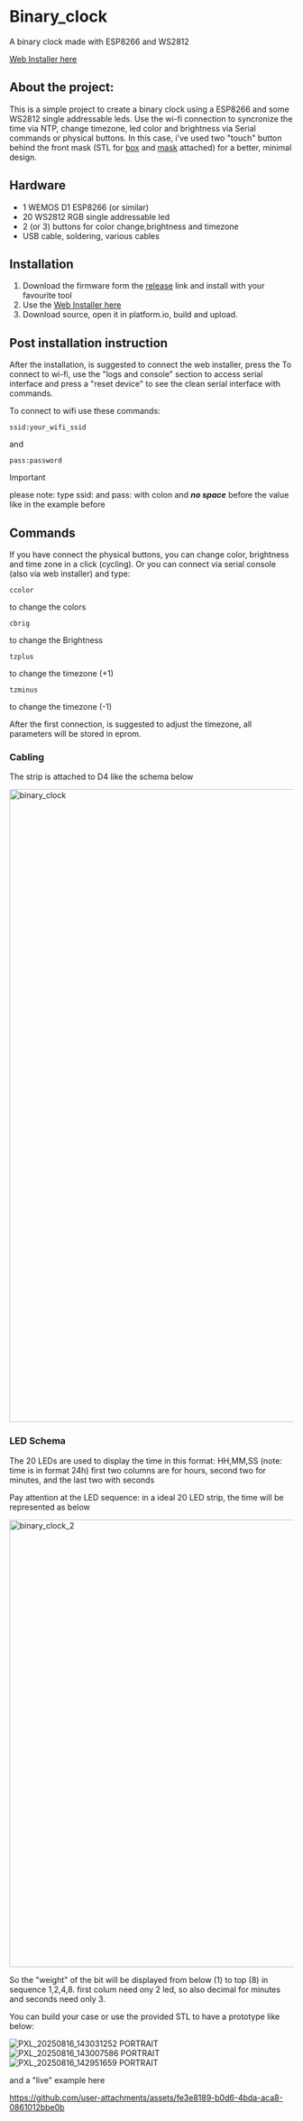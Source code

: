 # Binary_clock
A binary clock made with ESP8266 and WS2812

[Web Installer here](https://no-cqrt.github.io/Binary_clock/)


## About the project:
This is a simple project to create a binary clock using a ESP8266 and some WS2812 single addressable leds.
Use the wi-fi connection to syncronize the time via NTP, change timezone, led color and brightness via Serial commands or physical buttons.
In this case, i've used two "touch" button behind the front mask (STL for [box](https://github.com/No-CQRT/Binary_clock/blob/main/STL/Binary_clock_case.stl) and [mask](https://github.com/No-CQRT/Binary_clock/blob/main/STL/Binary_clock_front.stl) attached) for a better, minimal design.


## Hardware
- 1 WEMOS D1 ESP8266 (or similar)
- 20 WS2812 RGB single addressable led
- 2 (or 3) buttons for color change,brightness and timezone
- USB cable, soldering, various cables


## Installation

1) Download the firmware form the [release](https://github.com/No-CQRT/Binary_clock/releases/tag/v1.0) link and install with your favourite tool
2) Use the [Web Installer here](https://no-cqrt.github.io/Binary_clock/)
3) Download source, open it in platform.io, build and upload.

## Post installation instruction

After the installation, is suggested to connect the web installer, press the 
To connect to wi-fi, use the "logs and console" section to access serial interface and press a "reset device" to see the clean serial interface with commands.

To connect to wifi use these commands:
```
ssid:your_wifi_ssid
```
and
```
pass:password
```
> [!IMPORTANT]  
> please note: type ssid: and pass: with colon and ***no space*** before the value like in the example before

## Commands

If you have connect the physical buttons, you can change color, brightness and time zone in a click (cycling).
Or you can connect via serial console (also via web installer) and type:
```
ccolor
```
to change the colors
```
cbrig
```
to change the Brightness   
```
tzplus
```
to change the timezone (+1)
```
tzminus
```
to change the timezone (-1)

After the first connection, is suggested to adjust the timezone, all parameters will be stored in eprom.


### Cabling
The strip is attached to D4 like the schema below

<img width="794" height="1123" alt="binary_clock" src="https://github.com/user-attachments/assets/58da41b1-4483-4b92-a7aa-1b54910e49e8" />


### LED Schema

The 20 LEDs are used to display the time in this format: HH,MM,SS (note: time is in format 24h)
first two columns are for hours, second two for minutes, and the last two with seconds

Pay attention at the LED sequence: in a ideal 20 LED strip, the time will be represented as below

<img width="1123" height="794" alt="binary_clock_2" src="https://github.com/user-attachments/assets/ef45fd9e-9f39-43e0-b2a4-845ad40e4b11" />

So the "weight" of the bit will be displayed from below (1) to top (8) in sequence 1,2,4,8. first colum need ony 2 led, so also decimal for minutes and seconds need only 3.

You can build your case or use the provided STL to have a prototype like below:

![PXL_20250816_143031252 PORTRAIT](https://github.com/user-attachments/assets/3b3a8fae-7553-4096-a9aa-35924824f211)
![PXL_20250816_143007586 PORTRAIT](https://github.com/user-attachments/assets/20b577b0-31f9-4448-aaaf-276b160a1acf)
![PXL_20250816_142951659 PORTRAIT](https://github.com/user-attachments/assets/24d29600-fe0f-4e0a-8f07-efc343a496f6)

and a "live" example here


https://github.com/user-attachments/assets/fe3e8189-b0d6-4bda-aca8-0861012bbe0b





